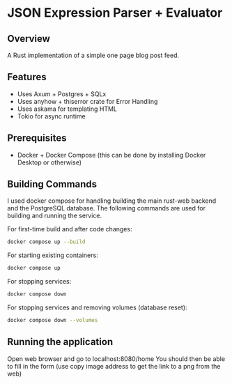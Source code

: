 
# JSON Expression Parser + Evaluator

## Overview

A Rust implementation of a simple one page blog post feed.

## Features

- Uses Axum + Postgres + SQLx
- Uses anyhow + thiserror crate for Error Handling
- Uses askama for templating HTML
- Tokio for async runtime

## Prerequisites

- Docker + Docker Compose (this can be done by installing Docker Desktop or otherwise)

## Building Commands
I used docker compose for handling building the main rust-web backend and the PostgreSQL database. The following commands are used for building and running the service.

For first-time build and after code changes:
```bash
docker compose up --build
```

For starting existing containers:
```bash
docker compose up
```

For stopping services:
```bash
docker compose down
```

For stopping services and removing volumes (database reset):
```bash
docker compose down --volumes
```

## Running the application
Open web browser and go to localhost:8080/home
You should then be able to fill in the form (use copy image address to get the link to a png from the web)
